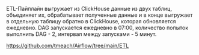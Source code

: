 ETL-Пайплайн выгружает из ClickHouse данные из двух таблиц, объединяет их, обрабатывает полученные данные и в конце выгружает в отдельную таблицу обратно в ClickHouse, которая обновляется ежедневно. 
DAG запускается ежедневно в 07:00, количество попыток выполнить DAG - 2, интервал между запусками - 5 минут. 


https://github.com/tmeach/Airflow/tree/main/ETL
